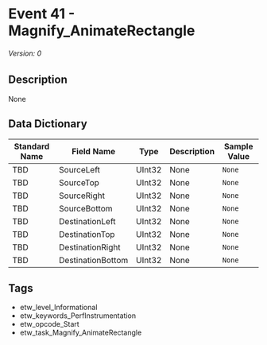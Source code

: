 # Event 41 - Magnify_AnimateRectangle
###### Version: 0

## Description
None

## Data Dictionary
|Standard Name|Field Name|Type|Description|Sample Value|
|---|---|---|---|---|
|TBD|SourceLeft|UInt32|None|`None`|
|TBD|SourceTop|UInt32|None|`None`|
|TBD|SourceRight|UInt32|None|`None`|
|TBD|SourceBottom|UInt32|None|`None`|
|TBD|DestinationLeft|UInt32|None|`None`|
|TBD|DestinationTop|UInt32|None|`None`|
|TBD|DestinationRight|UInt32|None|`None`|
|TBD|DestinationBottom|UInt32|None|`None`|

## Tags
* etw_level_Informational
* etw_keywords_PerfInstrumentation
* etw_opcode_Start
* etw_task_Magnify_AnimateRectangle